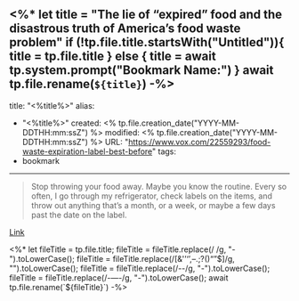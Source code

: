 <%*
let title = "The lie of “expired” food and the disastrous truth of America’s food waste problem"
if (!tp.file.title.startsWith("Untitled")){
	title = tp.file.title
} else {
	title = await tp.system.prompt("Bookmark Name:")
}
await tp.file.rename(`${title}`)
-%>
---
title: "<%title%>"
alias:
- "<%title%>"
created: <% tp.file.creation_date("YYYY-MM-DDTHH:mm:ssZ") %>
modified: <% tp.file.creation_date("YYYY-MM-DDTHH:mm:ssZ") %>
URL:  "https://www.vox.com/22559293/food-waste-expiration-label-best-before"
tags:
- bookmark
---

> Stop throwing your food away. Maybe you know the routine. Every so often, I go through my refrigerator, check labels on the items, and throw out anything that’s a month, or a week, or maybe a few days past the date on the label.

[Link](https://www.vox.com/22559293/food-waste-expiration-label-best-before)

<%*
let fileTitle = tp.file.title;
fileTitle = fileTitle.replace(/ /g, "-").toLowerCase();
fileTitle = fileTitle.replace(/[&'’‘’,–.;?()“”$]/g, "").toLowerCase();
fileTitle = fileTitle.replace(/--/g, "-").toLowerCase();
fileTitle = fileTitle.replace(/-—-/g, "-").toLowerCase();
await tp.file.rename(`${fileTitle}`)
-%>